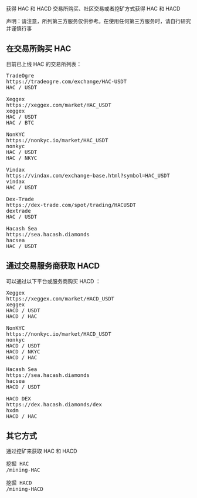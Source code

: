 获得 HAC 和 HACD
交易所购买、社区交易或者挖矿方式获得 HAC 和 HACD

<p class="note">声明：请注意，所列第三方服务仅供参考。在使用任何第三方服务时，请自行研究并谨慎行事</p>


<a name="HAC"></a>

## 在交易所购买 HAC

目前已上线 HAC 的交易所列表：

<pre class="links">
TradeOgre
https://tradeogre.com/exchange/HAC-USDT
HAC / USDT

Xeggex
https://xeggex.com/market/HAC_USDT
xeggex
HAC / USDT<br/>HAC / BTC

NonKYC
https://nonkyc.io/market/HAC_USDT
nonkyc
HAC / USDT<br/>HAC / NKYC

Vindax
https://vindax.com/exchange-base.html?symbol=HAC_USDT
vindax
HAC / USDT

Dex-Trade
https://dex-trade.com/spot/trading/HACUSDT
dextrade
HAC / USDT

Hacash Sea
https://sea.hacash.diamonds
hacsea
HAC / USDT
</pre>


<a name="HACD"></a>

## 通过交易服务商获取 HACD 

可以通过以下平台或服务商购买 HACD ：

<pre class="links">
Xeggex
https://xeggex.com/market/HACD_USDT
xeggex
HACD / USDT<br/>HACD / HAC

NonKYC
https://nonkyc.io/market/HACD_USDT
nonkyc
HACD / USDT<br/>HACD / NKYC<br/>HACD / HAC

Hacash Sea
https://sea.hacash.diamonds
hacsea
HACD / USDT

HACD DEX
https://dex.hacash.diamonds/dex
hxdm
HACD / HAC
</pre>

<!-- Opensea
https://opensea.io/collection/hacashdiamond
opensea -->

## 其它方式

通过挖矿来获取 HAC 和 HACD

<pre class="links">
挖掘 HAC
/mining-HAC

挖掘 HACD
/mining-HACD
</pre>
